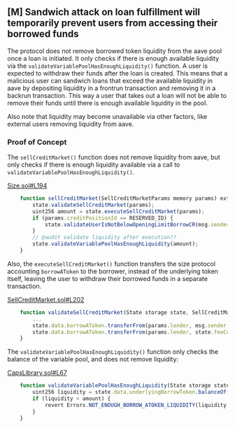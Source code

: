 ## [M] Sandwich attack on loan fulfillment will temporarily prevent users from accessing their borrowed funds

The protocol does not remove borrowed token liquidity from the aave pool once a loan is initiated. It only checks if there is enough available liquidity via the `validateVariablePoolHasEnoughLiquidity()` function. A user is expected to withdraw their funds after the loan is created. This means that a malicious user can sandwich loans that exceed the available liquidity in aave by depositing liquidity in a frontrun transaction and removing it in a backrun transaction. This way a user that takes out a loan will not be able to remove their funds until there is enough available liquidity in the pool.

Also note that liquidity may become unavailable via other factors, like external users removing liquidity from aave.

### Proof of Concept

The `sellCreditMarket()` function does not remove liquidity from aave, but only checks if there is enough liquidity available via a call to `validateVariablePoolHasEnoughLiquidity()`.

[Size.sol#L194](repos/2024-06-size/src/Size.sol)

```js
    function sellCreditMarket(SellCreditMarketParams memory params) external payable override(ISize) whenNotPaused {
        state.validateSellCreditMarket(params);
        uint256 amount = state.executeSellCreditMarket(params);
        if (params.creditPositionId == RESERVED_ID) {
            state.validateUserIsNotBelowOpeningLimitBorrowCR(msg.sender);
        }
        // @audit validate liquidity after execution??
        state.validateVariablePoolHasEnoughLiquidity(amount);
    }
```

Also, the `executeSellCreditMarket()` function transfers the size protocol accounting `borrowAToken` to the borrower, instead of the underlying token itself, leaving the user to withdraw their borrowed funds in a separate transaction.

[SellCreditMarket.sol#L202](repos/2024-06-size/src/libraries/actions/SellCreditMarket.sol)

```js
    function validateSellCreditMarket(State storage state, SellCreditMarketParams calldata params) external view {
        ...
        state.data.borrowAToken.transferFrom(params.lender, msg.sender, cashAmountOut);
        state.data.borrowAToken.transferFrom(params.lender, state.feeConfig.feeRecipient, fees);
    }
```

The `validateVariablePoolHasEnoughLiquidity()` function only checks the balance of the variable pool, and does not remove liquidity:

[CapsLibrary.sol#L67](repos/2024-06-size/src/libraries/CapsLibrary.sol)

```js
    function validateVariablePoolHasEnoughLiquidity(State storage state, uint256 amount) public view {
        uint256 liquidity = state.data.underlyingBorrowToken.balanceOf(address(state.data.variablePool));
        if (liquidity < amount) {
            revert Errors.NOT_ENOUGH_BORROW_ATOKEN_LIQUIDITY(liquidity, amount);
        }
    }
```



